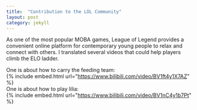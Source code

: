 ```yaml
---
title:  "Contribution to the LOL Community"
layout: post
category: jekyll
---
```


As one of the most popular MOBA games, League of Legend provides a convenient online platform for contemporary young people to relax and connect with others. 
I translated several videos that could help players climb the ELO ladder.

One is about how to carry the feeding team:  
{% include embed.html url="https://www.bilibili.com/video/BV1ft4y1X7AZ" %}   
One is about how to play lilia:  
{% include embed.html url="https://www.bilibili.com/video/BV1nC4y1b7Pt" %}
